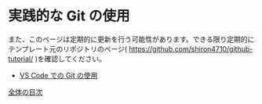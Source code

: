 # 実践的な Git の使用

また、このページは定期的に更新を行う可能性があります。できる限り定期的にテンプレート元のリポジトリのページ( https://github.com/shiron4710/github-tutorial/ )を確認してください。

- [VS Code での Git の使用](/docs/try/vscode.md)

[全体の目次](/contents.md)

